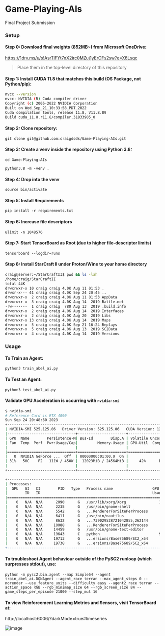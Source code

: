 # Game-Playing-AIs
Final Project Submission

### Setup

#### Step 0: Download final weights (852MB~) from Microsoft OneDrive:
https://1drv.ms/u/s!AsrTlFYt7nX2irc0MZuj1yErOFs2sw?e=X6Lsqc
> Place them in the top-level directory of this repository

#### Step 1: Install CUDA 11.8 that matches this build (OS Package, not Python/pip):
```bash
nvcc --version
nvcc: NVIDIA (R) Cuda compiler driver
Copyright (c) 2005-2022 NVIDIA Corporation
Built on Wed_Sep_21_10:33:58_PDT_2022
Cuda compilation tools, release 11.8, V11.8.89
Build cuda_11.8.r11.8/compiler.31833905_0
```
#### Step 2: Clone repository:
`git clone git@github.com:craigdods/Game-Playing-AIs.git`
#### Step 3: Create a venv inside the repository using Python 3.8:
`cd Game-Playing-AIs`

`python3.8 -m -venv .`

#### Step 4: Drop into the venv
`source bin/activate`

#### Step 5: Install Requirements
`pip install -r requirements.txt`

#### Step 6: Increase file descriptors
`ulimit -n 1048576`

#### Step 7: Start TensorBoard as Root (due to higher file-descriptor limits)
`tensorboard --logdir=runs`

#### Step 8: Install StarCraft II under Proton/Wine to your home directory
```bash
craig@server:~/StarCraftII$ pwd && ls -lah
/home/craig/StarCraftII
total 44K
drwxrwxr-x 10 craig craig 4.0K Aug 11 01:53 .
drwxr-x--- 41 craig craig 4.0K Sep 24 20:45 ..
drwxrwxr-x  2 craig craig 4.0K Aug 11 01:53 AppData
drwxrwxr-x  3 craig craig 4.0K Aug 14  2019 Battle.net
-rw-------  1 craig craig  780 Aug 13  2019 .build.info
drwxrwxr-x  2 craig craig 4.0K Aug 14  2019 Interfaces
drwxrwxr-x  2 craig craig 4.0K Aug 20  2019 Libs
drwxrwxr-x 13 craig craig 4.0K Aug 14  2019 Maps
drwxrwxr-x  5 craig craig 4.0K Sep 21 16:24 Replays
drwxrwxr-x  5 craig craig 4.0K Aug 13  2019 SC2Data
drwxrwxr-x  4 craig craig 4.0K Aug 14  2019 Versions
```

### Usage

#### To Train an Agent:
`python3 train_abel_ai.py`

#### To Test an Agent:
`python3 test_abel_ai.py`

#### Validate GPU Acceleration is occurring with `nvidia-smi`
```bash
$ nvidia-smi
# Reference Card is RTX 4090
Sun Sep 24 20:48:50 2023       
+-----------------------------------------------------------------------------+
| NVIDIA-SMI 525.125.06   Driver Version: 525.125.06   CUDA Version: 12.0     |
|-------------------------------+----------------------+----------------------+
| GPU  Name        Persistence-M| Bus-Id        Disp.A | Volatile Uncorr. ECC |
| Fan  Temp  Perf  Pwr:Usage/Cap|         Memory-Usage | GPU-Util  Compute M. |
|                               |                      |               MIG M. |
|===============================+======================+======================|
|   0  NVIDIA GeForce ...  Off  | 00000000:01:00.0  On |                  Off |
| 31%   50C    P2   111W / 450W |  12023MiB / 24564MiB |     42%      Default |
|                               |                      |                  N/A |
+-------------------------------+----------------------+----------------------+
                                                                               
+-----------------------------------------------------------------------------+
| Processes:                                                                  |
|  GPU   GI   CI        PID   Type   Process name                  GPU Memory |
|        ID   ID                                                   Usage      |
|=============================================================================|
|    0   N/A  N/A      2090      G   /usr/lib/xorg/Xorg               1537MiB |
|    0   N/A  N/A      2235      G   /usr/bin/gnome-shell              272MiB |
|    0   N/A  N/A      5542      G   ...RendererForSitePerProcess      188MiB |
|    0   N/A  N/A      6411      G   /usr/bin/nautilus                  54MiB |
|    0   N/A  N/A      8632      G   ...739029528721042855,262144      310MiB |
|    0   N/A  N/A     10088      G   ...RendererForSitePerProcess       15MiB |
|    0   N/A  N/A     14459      G   /usr/bin/gnome-text-editor         31MiB |
|    0   N/A  N/A     19643      C   python                           9026MiB | <-- Abel consumes 9GB~ while training
|    0   N/A  N/A     19713      G   ...ersions/Base75689/SC2_x64      225MiB | <-- Each SC2 instance will grow to 2700MB~ before SegFaulting
|    0   N/A  N/A     19738      G   ...ersions/Base75689/SC2_x64      228MiB | <-- Logic in Abel's run_loop restarts it before this occurs
+-----------------------------------------------------------------------------+
```

#### To troubleshoot Agent behaviour outside of the PySC2 runloop (which surpresses stdout), use:
`python -m pysc2.bin.agent --map Simple64 --agent train_abel_ai.DQNAgent --agent_race terran --max_agent_steps 0 --norender --use_feature_units --difficulty easy --agent2_race terran --action_space RGB --rgb_minimap_size 64 --rgb_screen_size 84 --game_steps_per_episode 21000 --step_mul 16`

#### To view Reinforcement Learning Metrics and Sensors, visit TensorBoard at:
http://localhost:6006/?darkMode=true#timeseries


![image](https://github.com/craigdods/Game-Playing-AIs/assets/1570072/835e1239-38ac-48d2-b4cb-fcff766e97cd)
